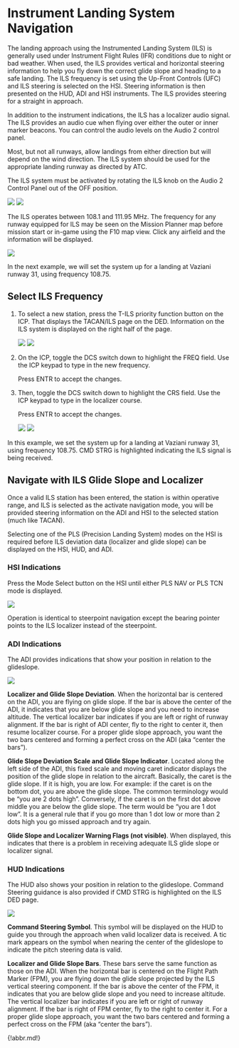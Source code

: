# Instrument Landing System Navigation

The landing approach using the Instrumented Landing System (ILS) is generally used under Instrument Flight
Rules (IFR) conditions due to night or bad weather. When used, the ILS provides vertical and horizontal
steering information to help you fly down the correct glide slope and heading to a safe landing. The ILS
frequency is set using the Up-Front Controls (UFC) and ILS steering is selected on the HSI. Steering
information is then presented on the HUD, ADI and HSI instruments. The ILS provides steering for a straight in
approach.

In addition to the instrument indications, the ILS has a localizer audio signal. The ILS provides an audio cue
when flying over either the outer or inner marker beacons. You can control the audio levels on the Audio 2
control panel.

Most, but not all runways, allow landings from either direction but will depend on the wind direction. The ILS
system should be used for the appropriate landing runway as directed by ATC.

The ILS system must be activated by rotating the ILS knob on the Audio 2 Control Panel out of the OFF
position.

![](img/img-91-1-screen.jpg)
![](img/img-91-2-screen.jpg)

The ILS operates between 108.1 and 111.95 MHz. The frequency for any runway equipped for ILS may be
seen on the Mission Planner map before mission start or in-game using the F10 map view. Click any airfield
and the information will be displayed.

![](img/img-92-1-screen.jpg)

In the next example, we will set the system up for a landing at Vaziani runway 31, using frequency 108.75.


## Select ILS Frequency

1. To select a new station, press the T-ILS priority function button on the ICP. That displays the TACAN/ILS
page on the DED. Information on the ILS system is displayed on the right half of the page.

    ![](img/img-93-1-screen.jpg)
    ![](img/img-93-2-screen.jpg)

2. On the ICP, toggle the DCS switch down to highlight the FREQ field. Use the ICP keypad to type in the
new frequency.

    Press ENTR to accept the changes.

3. Then, toggle the DCS switch down to highlight the CRS field. Use the ICP keypad to type in the localizer
course.

    Press ENTR to accept the changes.

    ![](img/img-93-3-screen.jpg)
    ![](img/img-93-4-screen.jpg)

In this example, we set the system up for a landing at Vaziani runway 31, using frequency 108.75. CMD STRG
is highlighted indicating the ILS signal is being received.


## Navigate with ILS Glide Slope and Localizer

Once a valid ILS station has been entered, the station is within operative range, and ILS is selected as the
activate navigation mode, you will be provided steering information on the ADI and HSI to the selected station
(much like TACAN).

Selecting one of the PLS (Precision Landing System) modes on the HSI is required before ILS deviation data
(localizer and glide slope) can be displayed on the HSI, HUD, and ADI.

### HSI Indications

Press the Mode Select button on the HSI until either PLS NAV or PLS TCN mode is displayed.

![](img/img-94-1-screen.jpg)

Operation is identical to steerpoint navigation except the bearing pointer points to the ILS localizer instead of
the steerpoint.


### ADI Indications

The ADI provides indications that show your position in relation to the glideslope.

![](img/img-94-2-screen.jpg)

**Localizer and Glide Slope Deviation**. When the horizontal bar is centered on the ADI, you are flying on glide
slope. If the bar is above the center of the ADI, it indicates that you are below glide slope and you need to
increase altitude. The vertical localizer bar indicates if you are left or right of runway alignment. If the bar is right
of ADI center, fly to the right to center it, then resume localizer course. For a proper glide slope approach, you
want the two bars centered and forming a perfect cross on the ADI (aka “center the bars”).

**Glide Slope Deviation Scale and Glide Slope Indicator**. Located along the left side of the ADI, this fixed
scale and moving caret indicator displays the position of the glide slope in relation to the aircraft. Basically, the
caret is the glide slope. If it is high, you are low. For example: if the caret is on the bottom dot, you are above
the glide slope. The common terminology would be “you are 2 dots high”. Conversely, if the caret is on the first
dot above middle you are below the glide slope. The term would be “you are 1 dot low”. It is a general rule that if
you go more than 1 dot low or more than 2 dots high you go missed approach and try again.

**Glide Slope and Localizer Warning Flags (not visible)**. When displayed, this indicates that there is a problem
in receiving adequate ILS glide slope or localizer signal.


### HUD Indications

The HUD also shows your position in relation to the glideslope. Command Steering guidance is also provided if
CMD STRG is highlighted on the ILS DED page.

![](img/img-95-1-screen.jpg)

**Command Steering Symbol**. This symbol will be displayed on the HUD to guide you through the approach
when valid localizer data is received. A tic mark appears on the symbol when nearing the center of the
glideslope to indicate the pitch steering data is valid.

**Localizer and Glide Slope Bars**. These bars serve the same function as those on the ADI. When the
horizontal bar is centered on the Flight Path Marker (FPM), you are flying down the glide slope projected by
the ILS vertical steering component. If the bar is above the center of the FPM, it indicates that you are below
glide slope and you need to increase altitude. The vertical localizer bar indicates if you are left or right of runway
alignment. If the bar is right of FPM center, fly to the right to center it. For a proper glide slope approach, you
want the two bars centered and forming a perfect cross on the FPM (aka “center the bars”).



{!abbr.md!}

